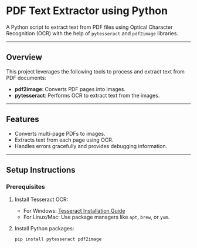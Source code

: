 # PDF Text Extractor using Python  

A Python script to extract text from PDF files using Optical Character Recognition (OCR) with the help of `pytesseract` and `pdf2image` libraries.  

---

## **Overview**  

This project leverages the following tools to process and extract text from PDF documents:  
- **pdf2image**: Converts PDF pages into images.  
- **pytesseract**: Performs OCR to extract text from the images.  

---

## **Features**  

- Converts multi-page PDFs to images.  
- Extracts text from each page using OCR.  
- Handles errors gracefully and provides debugging information.  

---

## **Setup Instructions**  

### Prerequisites  

1. Install Tesseract OCR:  
   - For Windows: [Tesseract Installation Guide](https://github.com/tesseract-ocr/tesseract)  
   - For Linux/Mac: Use package managers like `apt`, `brew`, or `yum`.  

2. Install Python packages:  
   ```bash
   pip install pytesseract pdf2image
